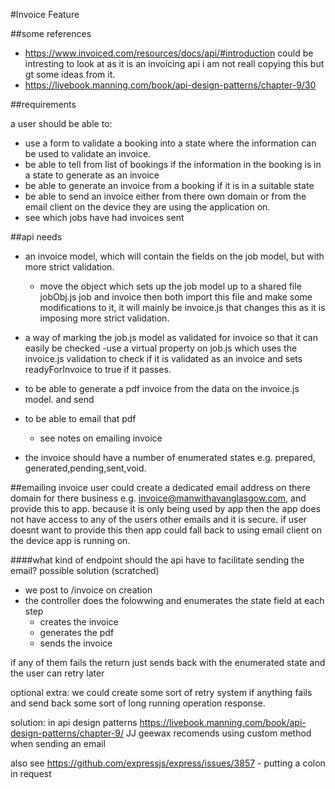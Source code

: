 #Invoice Feature

##some references
- https://www.invoiced.com/resources/docs/api/#introduction could be intresting to 
  look at as it is an invoicing api i am not reall copying this but gt some ideas from it.
- https://livebook.manning.com/book/api-design-patterns/chapter-9/30

##requirements

a user should be able to:

- use a form to validate a booking into a state where the information can be used to 
  validate an invoice.
- be able to tell from list of bookings if the information in the booking is in a 
  state to 
generate as an invoice 
- be able to generate an invoice from a booking if it is in a suitable state
- be able to send an invoice either from there own domain or from the email client on 
  the device they are using the application on.
- see which jobs have had invoices sent

##api needs

- an invoice model, which will contain the fields on the job model, but with more 
  strict validation.
  - move the object which sets up the job model up to a shared file jobObj.js job and 
    invoice then both import this file and make some modifications to it, it will 
    mainly be invoice.js that changes this as it is imposing more strict validation.
- a way of marking the job.js model as validated for invoice so that it can easily be 
  checked
  -use a virtual property on job.js which uses the invoice.js validation to check if 
  it is validated as an invoice and sets readyForInvoice to true if it passes.

- to be able to generate a pdf invoice from the data on the invoice.js model. and send
- to be able to email that pdf
  - see notes on emailing invoice
- the invoice should have a number of enumerated states e.g. prepared,
  generated,pending,sent,void.

##emailing invoice
user could create a dedicated email address on there domain for there business e.g. 
invoice@manwithavanglasgow.com, and provide this to app. because it is only being used 
by app then the app does not have access to any of the users other emails and it is 
secure. if user doesnt want to provide this then app could fall back to using email 
client on the device app is running on.

####what kind of endpoint should the api have to facilitate sending the email?
possible solution (scratched)
- we post to /invoice on creation
- the controller does the folowwing and enumerates the state field at each step
  - creates the invoice
  - generates the pdf
  - sends the invoice
  
if any of them fails the return just sends back with the enumerated state and the user can 
retry later 

optional extra: we could create some sort of retry system if anything fails and send 
back some sort of long running operation response.

solution:
in api design patterns https://livebook.manning.com/book/api-design-patterns/chapter-9/
JJ geewax recomends using custom method when sending an email

also see https://github.com/expressjs/express/issues/3857 - putting a colon in request



